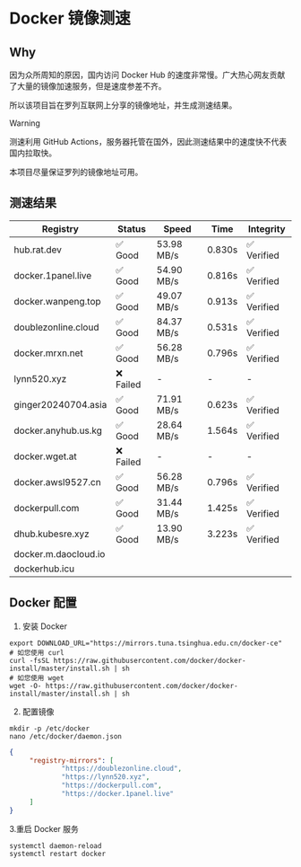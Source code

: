 # Docker 镜像测速

## Why

因为众所周知的原因，国内访问 Docker Hub 的速度非常慢。广大热心网友贡献了大量的镜像加速服务，但是速度参差不齐。


所以该项目旨在罗列互联网上分享的镜像地址，并生成测速结果。

> [!WARNING]
> 测速利用 GitHub Actions，服务器托管在国外，因此测速结果中的速度快不代表国内拉取快。
>

本项目尽量保证罗列的镜像地址可用。

## 测速结果

| Registry | Status | Speed | Time | Integrity |
|----------|--------|-------|------|-----------|
| hub.rat.dev | ✅ Good | 53.98 MB/s | 0.830s | ✅ Verified |
| docker.1panel.live | ✅ Good | 54.90 MB/s | 0.816s | ✅ Verified |
| docker.wanpeng.top | ✅ Good | 49.07 MB/s | 0.913s | ✅ Verified |
| doublezonline.cloud | ✅ Good | 84.37 MB/s | 0.531s | ✅ Verified |
| docker.mrxn.net | ✅ Good | 56.28 MB/s | 0.796s | ✅ Verified |
| lynn520.xyz | ❌ Failed | - | - | - |
| ginger20240704.asia | ✅ Good | 71.91 MB/s | 0.623s | ✅ Verified |
| docker.anyhub.us.kg | ✅ Good | 28.64 MB/s | 1.564s | ✅ Verified |
| docker.wget.at | ❌ Failed | - | - | - |
| docker.awsl9527.cn | ✅ Good | 56.28 MB/s | 0.796s | ✅ Verified |
| dockerpull.com | ✅ Good | 31.44 MB/s | 1.425s | ✅ Verified |
| dhub.kubesre.xyz | ✅ Good | 13.90 MB/s | 3.223s | ✅ Verified |
| docker.m.daocloud.io|  |  |  |  |
| dockerhub.icu|  |  |  |  |

## Docker 配置

1. 安装 Docker
```shell
export DOWNLOAD_URL="https://mirrors.tuna.tsinghua.edu.cn/docker-ce"
# 如您使用 curl
curl -fsSL https://raw.githubusercontent.com/docker/docker-install/master/install.sh | sh
# 如您使用 wget
wget -O- https://raw.githubusercontent.com/docker/docker-install/master/install.sh | sh
```

2. 配置镜像

```shell
mkdir -p /etc/docker
nano /etc/docker/daemon.json
```

```json
{
     "registry-mirrors": [
             "https://doublezonline.cloud",
             "https://lynn520.xyz",
             "https://dockerpull.com",
             "https://docker.1panel.live"
     ]
}
```

 3.重启 Docker 服务
```shell
systemctl daemon-reload
systemctl restart docker
```
